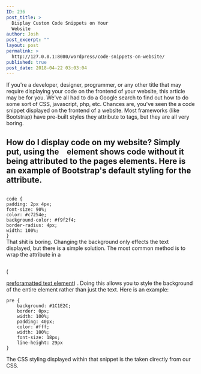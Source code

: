```yaml
---
ID: 236
post_title: >
  Display Custom Code Snippets on Your
  Website
author: Josh
post_excerpt: ""
layout: post
permalink: >
  http://127.0.0.1:8080/wordpress/code-snippets-on-website/
published: true
post_date: 2018-04-22 03:03:04
---
```

If you're a developer, designer, programmer, or any other title that may require displaying your code on the frontend of your website, this article may be for you. We've all had to do a Google search to find out how to do some sort of CSS, javascript, php, etc. Chances are, you've seen the a code snippet displayed on the frontend of a website. Most frameworks (like Bootstrap) have pre-built styles they attribute to <code></code> tags, but they are all very boring. 
## How do I display code on my website? Simply put, using the <code> </code> element shows code without it being attributed to the pages elements. Here is an example of Bootstrap's default styling for the <code></code> attribute. 

<div class="blogtextpad">
  <code>
code {
padding: 2px 4px;
font-size: 90%;
color: #c7254e;
background-color: #f9f2f4;
border-radius: 4px;
width: 100%;
}</code>
</div>

<div class="divide30">
</div> That shit is boring. Changing the background only effects the text displayed, but there is a simple solution. The most common method is to wrap the <code></code> attribute in a <pre></pre> (

<a href="https://developer.mozilla.org/en-US/docs/Web/HTML/Element/pre" target="_blank" rel="noopener">preforamatted text element</a>) . Doing this allows you to style the background of the entire element rather than just the text. Here is an example: <div class="blogtextpad">
  <pre><code>pre {
	background: #1C1E2C;
	border: 0px;
	width: 100%;
	padding: 40px;
	color: #fff;
	width: 100%;
	font-size: 18px;
	line-height: 29px
}</code></pre>
</div> The CSS styling displayed within that snippet is the taken directly from our CSS.